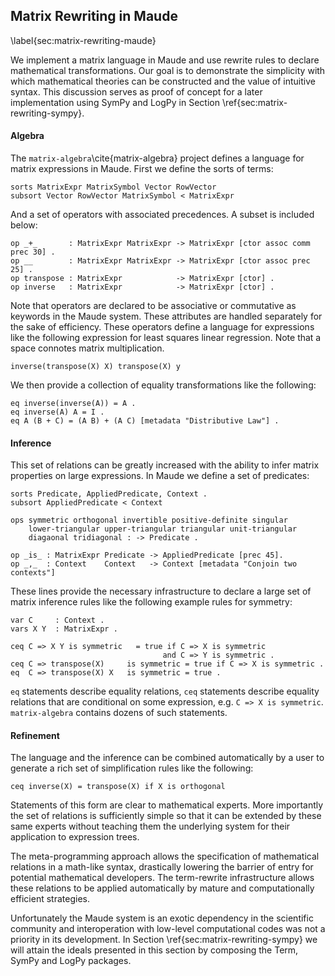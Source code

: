 
Matrix Rewriting in Maude
-------------------------

\label{sec:matrix-rewriting-maude}

We implement a matrix language in Maude and use rewrite rules to declare mathematical transformations.  Our goal is to demonstrate the simplicity with which mathematical theories can be constructed and the value of intuitive syntax.  This discussion serves as proof of concept for a later implementation using SymPy and LogPy in Section \ref{sec:matrix-rewriting-sympy}.

#### Algebra

The `matrix-algebra`\cite{matrix-algebra} project defines a language for matrix expressions in Maude.  First we define the sorts of terms:

    sorts MatrixExpr MatrixSymbol Vector RowVector
    subsort Vector RowVector MatrixSymbol < MatrixExpr

And a set of operators with associated precedences.  A subset is included below:

    op _+_       : MatrixExpr MatrixExpr -> MatrixExpr [ctor assoc comm prec 30] .
    op __        : MatrixExpr MatrixExpr -> MatrixExpr [ctor assoc prec 25] .
    op transpose : MatrixExpr            -> MatrixExpr [ctor] .
    op inverse   : MatrixExpr            -> MatrixExpr [ctor] .

Note that operators are declared to be associative or commutative as keywords in the Maude system.  These attributes are handled separately for the sake of efficiency.  These operators define a language for expressions like the following expression for least squares linear regression.  Note that a space connotes matrix multiplication.

    inverse(transpose(X) X) transpose(X) y

We then provide a collection of equality transformations like the following:
    
    eq inverse(inverse(A)) = A .    
    eq inverse(A) A = I .           
    eq A (B + C) = (A B) + (A C) [metadata "Distributive Law"] . 

#### Inference

This set of relations can be greatly increased with the ability to infer matrix properties on large expressions.  In Maude we define a set of predicates:

    sorts Predicate, AppliedPredicate, Context .
    subsort AppliedPredicate < Context

    ops symmetric orthogonal invertible positive-definite singular 
        lower-triangular upper-triangular triangular unit-triangular 
        diagaonal tridiagonal : -> Predicate .

    op _is_ : MatrixExpr Predicate -> AppliedPredicate [prec 45].
    op _,_  : Context    Context   -> Context [metadata "Conjoin two contexts"]

These lines provide the necessary infrastructure to declare a large set of matrix inference rules like the following example rules for symmetry:

    var C     : Context .
    vars X Y  : MatrixExpr .

    ceq C => X Y is symmetric   = true if C => X is symmetric
                                      and C => Y is symmetric .
    ceq C => transpose(X)     is symmetric = true if C => X is symmetric .
    eq  C => transpose(X) X   is symmetric = true .

`eq` statements describe equality relations, `ceq` statements describe equality relations that are conditional on some expression, e.g. `C => X is symmetric`.  `matrix-algebra` contains dozens of such statements.

#### Refinement

The language and the inference can be combined automatically by a user to generate a rich set of simplification rules like the following:

    ceq inverse(X) = transpose(X) if X is orthogonal

Statements of this form are clear to mathematical experts.  More importantly the set of relations is sufficiently simple so that it can be extended by these same experts without teaching them the underlying system for their application to expression trees.

The meta-programming approach allows the specification of mathematical relations in a math-like syntax, drastically lowering the barrier of entry for potential mathematical developers.  The term-rewrite infrastructure allows these relations to be applied automatically by mature and computationally efficient strategies.

Unfortunately the Maude system is an exotic dependency in the scientific community and interoperation with low-level computational codes was not a priority in its development.  In Section \ref{sec:matrix-rewriting-sympy} we will attain the ideals presented in this section by composing the Term, SymPy and LogPy packages.
